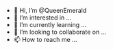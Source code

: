 - 👋 Hi, I’m @QueenEmerald
- 👀 I’m interested in ...
- 🌱 I’m currently learning ...
- 💞️ I’m looking to collaborate on ...
- 📫 How to reach me ...

<!---
QueenEmerald/QueenEmerald is a ✨ special ✨ repository because its `README.md` (this file) appears on your GitHub profile.
You can click the Preview link to take a look at your changes.
--->
